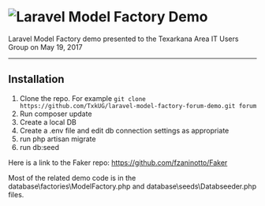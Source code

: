 # ![Laravel Model Factory Demo](logo.png)

Laravel Model Factory demo presented to the Texarkana Area IT Users Group on May 19, 2017

----------

## Installation

1. Clone the repo. For example `git clone https://github.com/TxkUG/laravel-model-factory-forum-demo.git forum`
2. Run composer update
3. Create a local DB
4. Create a .env file and edit db connection settings as appropriate
5. run php artisan migrate
6. run db:seed

Here is a link to the Faker repo: https://github.com/fzaninotto/Faker

Most of the related demo code is in the database\factories\ModelFactory.php and database\seeds\Databseeder.php files.
